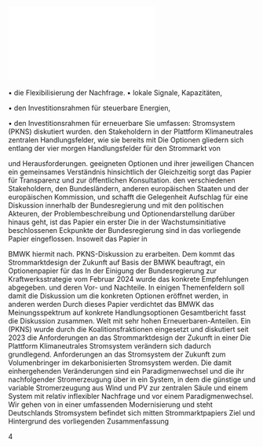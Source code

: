 ![./pages/page6.pdf](../assets/./pages/page6.pdf)




• die Flexibilisierung der Nachfrage.
• lokale Signale,
Kapazitäten,

• den Investitionsrahmen für steuerbare
Energien,

• den Investitionsrahmen für erneuerbare
Sie umfassen:
Stromsystem (PKNS) diskutiert wurden.
den Stakeholdern in der Plattform Klimaneutrales
zentralen Handlungsfelder, wie sie bereits mit
Die Optionen gliedern sich entlang der vier
morgen
Handlungsfelder für den Strommarkt von

und Herausforderungen.
geeigneten Optionen und ihrer jeweiligen Chancen
ein gemeinsames Verständnis hinsichtlich der
Gleichzeitig sorgt das Papier für Transparenz und
zur öffentlichen Konsultation.
den verschiedenen Stakeholdern, den Bundesländern, anderen europäischen Staaten und der europäischen Kommission, und schafft die Gelegenheit
Aufschlag für eine Diskussion innerhalb der Bundesregierung und mit den politischen Akteuren,
der Problembeschreibung und Optionendarstellung darüber hinaus geht, ist das Papier ein erster
Die in der Wachstumsinitiative beschlossenen Eckpunkte der Bundesregierung sind in das vorliegende Papier eingeflossen. Insoweit das Papier in

BMWK hiermit nach.
PKNS-Diskussion zu erarbeiten. Dem kommt das
Strommarktdesign der Zukunft auf Basis der
BMWK beauftragt, ein Optionenpapier für das
In der Einigung der Bundesregierung zur Kraftwerksstrategie vom Februar 2024 wurde das
konkrete Empfehlungen abgegeben.
und deren Vor- und Nachteile. In einigen Themenfeldern soll damit die Diskussion um die konkreten Optionen eröffnet werden, in anderen werden
Durch dieses Papier verdichtet das BMWK das Meinungsspektrum auf konkrete Handlungsoptionen
Gesamtbericht fasst die Diskussion zusammen.
Welt mit sehr hohen Erneuerbaren-Anteilen. Ein
(PKNS) wurde durch die Koalitionsfraktionen eingesetzt und diskutiert seit 2023 die Anforderungen an das Strommarktdesign der Zukunft in einer
Die Plattform Klimaneutrales Stromsystem
verändern sich dadurch grundlegend.
Anforderungen an das Stromsystem der Zukunft
zum Volumenbringer im dekarbonisierten Stromsystem werden. Die damit einhergehenden Veränderungen sind ein Paradigmenwechsel und die
ihr nachfolgender Stromerzeugung über in ein System, in dem die günstige und variable Stromerzeugung aus Wind und PV zur zentralen Säule und
einem System mit relativ inflexibler Nachfrage und
vor einem Paradigmenwechsel. Wir gehen von
in einer umfassenden Modernisierung und steht
Deutschlands Stromsystem befindet sich mitten
Strommarktpapiers
Ziel und Hintergrund des vorliegenden
Zusammenfassung

4
